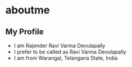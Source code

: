 # aboutme
## My Profile
- I am Rajender Ravi Varma Devulapally
- I prefer to be called as Ravi Varma Devulapally
- I am from Warangal, Telangana State, India 

